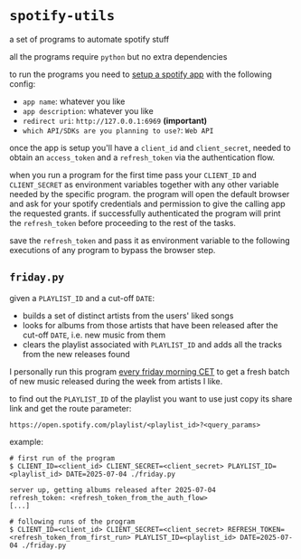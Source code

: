# `spotify-utils`

a set of programs to automate spotify stuff

all the programs require `python` but no extra dependencies

to run the programs you need to [setup a spotify app](https://developer.spotify.com/documentation/web-api/concepts/apps) with the following config:
- `app name`: whatever you like
- `app description`: whatever you like
- `redirect uri`: `http://127.0.0.1:6969` **(important)**
- `which API/SDKs are you planning to use?`: `Web API`

once the app is setup you'll have a `client_id` and `client_secret`, needed to obtain an `access_token` and a `refresh_token` via the authentication flow.

when you run a program for the first time pass your `CLIENT_ID` and `CLIENT_SECRET` as environment variables together with any other variable needed by the specific program. the program will open the default browser and ask for your spotify credentials and permission to give the calling app the requested grants. if successfully authenticated the program will print the `refresh_token` before proceeding to the rest of the tasks.

save the `refresh_token` and pass it as environment variable to the following executions of any program to bypass the browser step.

## `friday.py`

given a `PLAYLIST_ID` and a cut-off `DATE`:
- builds a set of distinct artists from the users' liked songs
- looks for albums from those artists that have been released after the cut-off `DATE`, i.e. new music from them
- clears the playlist associated with `PLAYLIST_ID` and adds all the tracks from the new releases found

I personally run this program [every friday morning CET](.github/workflows/friday.yml) to get a fresh batch of new music released during the week from artists I like.

to find out the `PLAYLIST_ID` of the playlist you want to use just copy its share link and get the route parameter:
```
https://open.spotify.com/playlist/<playlist_id>?<query_params>
```

example:

```shell
# first run of the program
$ CLIENT_ID=<client_id> CLIENT_SECRET=<client_secret> PLAYLIST_ID=<playlist_id> DATE=2025-07-04 ./friday.py

server up, getting albums released after 2025-07-04
refresh_token: <refresh_token_from_the_auth_flow>
[...]

# following runs of the program
$ CLIENT_ID=<client_id> CLIENT_SECRET=<client_secret> REFRESH_TOKEN=<refresh_token_from_first_run> PLAYLIST_ID=<playlist_id> DATE=2025-07-04 ./friday.py
```
